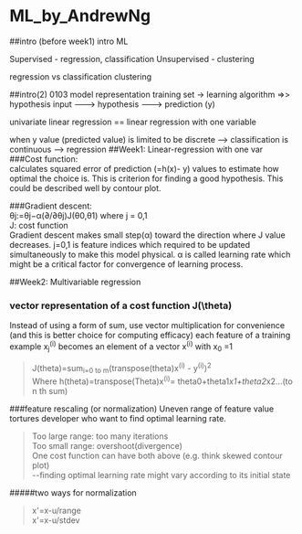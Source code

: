 # ML_by_AndrewNg

##intro (before week1)
intro ML

Supervised - regression, classification
Unsupervised - clustering 

regression vs classification
clustering 

##intro(2)
0103
model representation
training set -> learning algorithm =>> hypothesis
            input ---> hypothesis ---> prediction (y)

univariate linear regression == linear regression with one variable

when y value (predicted value) is limited to be discrete --> classification
							   is continuous --> regression
##Week1: Linear-regression with one var
###Cost function:   
calculates squared error of prediction (=h(x)- y) values to estimate how optimal the choice is. This is criterion for finding a good hypothesis. This could be described well by contour plot.

###Gradient descent:   
θj:=θj−α(∂/∂θj)J(θ0,θ1) where j = 0,1    
J: cost function  
Gradient descent makes small step(α) toward the direction where J value decreases. j=0,1 is feature indices which required to be updated simultaneously to make this model physical. α is called learning rate which might be a critical factor for convergence of learning process.

##Week2: Multivariable regression
### vector representation of a cost function J(\theta)
Instead of using a form of sum, use vector multiplication for convenience (and this is better choice for computing efficacy)
each feature of a training example x<sub>j</sub><sup>(i)</sup> becomes an element of a vector x<sup>(i)</sup> with x<sub>0</sub> =1

>J(theta)=sum<sub>i=0 to m</sub>(transpose(theta)x<sup>(i)</sup> - y<sup>(i)</sup>)<sup>2</sup>     
>Where h(theta)=transpose(Theta)x<sup>(i)</sup>= theta0+theta1*x1+theta2*x2...(to n th sum)
  
  
###feature rescaling (or normalization)
Uneven range of feature value tortures developer who want to find optimal learning rate.  
>Too large range: too many iterations   
>Too small range: overshoot(divergence)   
>One cost function can have both above (e.g. think skewed contour plot)   
>	--finding optimal learning rate might vary according to its initial state

#####two ways for normalization
>x'=x-u/range  
>x'=x-u/stdev
